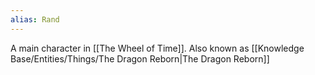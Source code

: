 ```yaml
---
alias: Rand
---
```


A main character in [[The Wheel of Time]].   Also known as [[Knowledge Base/Entities/Things/The Dragon Reborn|The Dragon Reborn]]

